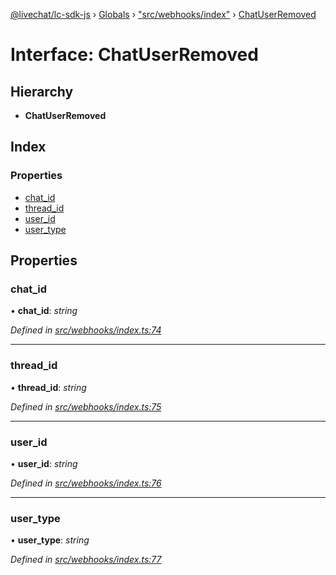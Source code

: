 [@livechat/lc-sdk-js](../README.md) › [Globals](../globals.md) › ["src/webhooks/index"](../modules/_src_webhooks_index_.md) › [ChatUserRemoved](_src_webhooks_index_.chatuserremoved.md)

# Interface: ChatUserRemoved

## Hierarchy

* **ChatUserRemoved**

## Index

### Properties

* [chat_id](_src_webhooks_index_.chatuserremoved.md#chat_id)
* [thread_id](_src_webhooks_index_.chatuserremoved.md#thread_id)
* [user_id](_src_webhooks_index_.chatuserremoved.md#user_id)
* [user_type](_src_webhooks_index_.chatuserremoved.md#user_type)

## Properties

###  chat_id

• **chat_id**: *string*

*Defined in [src/webhooks/index.ts:74](https://github.com/livechat/lc-sdk-js/blob/9364105/src/webhooks/index.ts#L74)*

___

###  thread_id

• **thread_id**: *string*

*Defined in [src/webhooks/index.ts:75](https://github.com/livechat/lc-sdk-js/blob/9364105/src/webhooks/index.ts#L75)*

___

###  user_id

• **user_id**: *string*

*Defined in [src/webhooks/index.ts:76](https://github.com/livechat/lc-sdk-js/blob/9364105/src/webhooks/index.ts#L76)*

___

###  user_type

• **user_type**: *string*

*Defined in [src/webhooks/index.ts:77](https://github.com/livechat/lc-sdk-js/blob/9364105/src/webhooks/index.ts#L77)*
